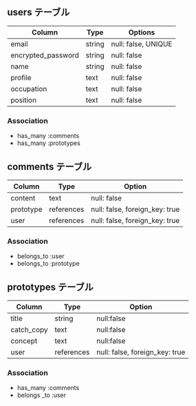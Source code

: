 
## users テーブル

| Column             | Type   | Options             |
| ------------------ | ------ | ------------------- |
| email              | string | null: false, UNIQUE |
| encrypted_password | string | null: false         |
| name               | string | null: false         |
| profile            | text   | null: false         |
| occupation         | text   | null: false         |
| position           | text   | null: false         |


### Association

- has_many :comments
- has_many :prototypes


## comments テーブル
| Column        | Type       | Option                         |
| ------------- | ---------  | ------------------------------ |
| content       | text       | null: false                    |
| prototype     | references | null: false, foreign_key: true |
| user          | references | null: false, foreign_key: true |


### Association

- belongs_to :user
- belongs_to :prototype



## prototypes テーブル

| Column        | Type       | Option                         |
| ------------- | ---------- | ------------------------------ |
| title         | string     | null:false                     |
| catch_copy    | text       | null:false                     |
| concept       | text       | null:false                     |
| user          | references | null: false, foreign_key: true |


### Association

- has_many :comments
- belongs _to :user


